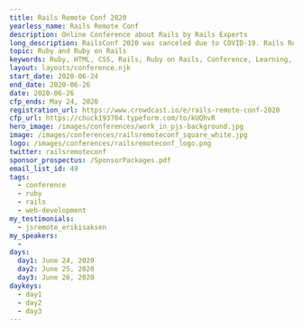 ```yaml
---
title: Rails Remote Conf 2020
yearless_name: Rails Remote Conf
description: Online Conference about Rails by Rails Experts
long_description: RailsConf 2020 was canceled due to COVID-19. Rails Remote Conference is a fully online conference produced by the team that creates the Ruby Rogues podcast. This will be the premier online experience for Ruby an dRails developers to stay current without the hassle of travel or the risk of contagion.
topic: Ruby and Ruby on Rails
keywords: Ruby, HTML, CSS, Rails, Ruby on Rails, Conference, Learning, Keeping Current
layout: layouts/conference.njk
start_date: 2020-06-24
end_date: 2020-06-26
date: 2020-06-26
cfp_ends: May 24, 2020
registration_url: https://www.crowdcast.io/e/rails-remote-conf-2020
cfp_url: https://chuck193704.typeform.com/to/kUQhvR
hero_image: /images/conferences/work_in_pjs-background.jpg
image: /images/conferences/railsremoteconf_square_white.jpg
logo: /images/conferences/railsremoteconf_logo.png
twitter: railsremoteconf
sponsor_prospectus: /SponsorPackages.pdf
email_list_id: 49
tags:
  - conference
  - ruby
  - rails
  - web-development
my_testimonials:
  - jsremote_erikisaksen
my_speakers:
  - 
days:
  day1: June 24, 2020
  day2: June 25, 2020
  day3: June 26, 2020
daykeys:
  - day1
  - day2
  - day3
---
```


